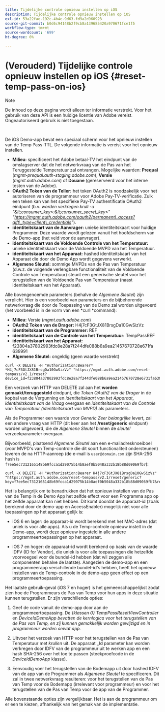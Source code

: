 ```yaml
---
title: Tijdelijke controle opnieuw instellen op iOS
description: Tijdelijke controle opnieuw instellen op iOS
exl-id: 53a22fae-192c-4b4c-9d63-fd9a2d960923
source-git-commit: b0d6c94148b2f9cb8a139685420a970671fce1f5
workflow-type: tm+mt
source-wordcount: '699'
ht-degree: 0%

---
```


# (Verouderd) Tijdelijke controle opnieuw instellen op iOS {#reset-temp-pass-on-ios}

>[!NOTE]
>
>De inhoud op deze pagina wordt alleen ter informatie verstrekt. Voor het gebruik van deze API is een huidige licentie van Adobe vereist. Ongeautoriseerd gebruik is niet toegestaan.

</br>

De iOS Demo-app bevat een speciaal scherm voor het opnieuw instellen van de Temp Pass-TTL. De volgende informatie is vereist voor het opnieuw instellen.

- **Milieu:** specificeert het Adobe betaal-TV het eindpunt van de omslagserver dat de het netwerkvraag van de Pas van het Teruggestelde Temperatuur zal ontvangen. Mogelijke waarden: **Prequal** (*mgmt-prequal.auth-staging.adobe.com*), **Versie** (*mgmt.auth.adobe.com*) of **Douane** (gereserveerd voor het interne testen van de Adobe).
- **OAuth2 Token van de Teller:** het token OAuth2 is noodzakelijk voor het autoriseren van de programmeur voor Adobe Pay-TV-verificatie. Zulk een teken kan van het specifieke Pay-TV authentificatie OAuth2 eindpunt (b.v. *worden verkregen krull -u &quot;\&lt;consumer\_key\>:\&lt;consumer\_secret\_key\>*&quot; *&quot;https://mgmt.auth.adobe.com/oauth2/permanent\_access?gift\_type=client\_credentials&quot;*).
- **identiteitskaart van de Aanvrager:** unieke identiteitskaart voor huidige Programmer. Deze waarde wordt gelezen vanuit het hoofdscherm van de Demo-app (het veld voor de aanvrager).
- **identiteitskaart van de Voldoende Controle van het Temperatuur:** unieke identiteitskaart voor de Voldoende MVPD van het Temperatuur.
- **identiteitskaart van het Apparaat:** hashed identiteitskaart van het Apparaat die door de Demo App wordt gegevens verwerkt.
- **Algemene Sleutel:** sommige MVPDs van de Pas van Temperatuur (d.w.z. de volgende verlengbare functionaliteit van de Voldoende Controle van Temperatuur) steunt een generische sleutel voor het terugstellen van de Voldoende Pas van Temperatuur (naast identiteitskaart van het Apparaat).

Alle bovengenoemde parameters (behalve de *Algemene Sleutel*) zijn verplicht. Hier is een voorbeeld van parameters en de bijbehorende netwerkvraag die door de Toepassing van de Demo zal worden uitgevoerd (het voorbeeld is in de vorm van een *curl *command):

- **Milieu:** Versie (*mgmt.auth.adobe.com*)
- **OAuth2 Token van de Drager:** H4j7cF3GtJX81BrsgDa10GwSizVz
- **identiteitskaart van de Programmer:** REF
- **identiteitskaart van de Controle van het Temperatuur:** TempPassREF
- **identiteitskaart van het Apparaat:** f23804a37802993fdc8e28a7f244dfe088b6a9ea21457670728e671fa 639991
- **Algemene Sleutel:** ongeldig (geen waarde verstrekt)

```curl
curl -X DELETE -H "Authorization:Bearer* *H4j7cF3GtJX81BrsgDa10GwSizVz" "https://mgmt.auth.adobe.com/reset-tempass/v2.1/reset?device_id=f23804a37802993fdc8e28a7f244dfe088b6a9ea21457670728e6731fa639991&requestor_id=REF&mvpd_id=TempPassREF"
```

Een verzoek van HTTP van DELETE zal aan het **worden gemaakt/teruggesteld** eindpunt, die *Token OAuth2 van de Drager* in de kopbal van de Vergunning en *identiteitskaart van het Apparaat*, *identiteitskaart van de Vraag* overgaan en *identiteitskaart van de Controle van Temperatuur (identiteitskaart van MVPD)* als parameters.

Als de Programmer een waarde voor *Generic Zeer belangrijke* levert, zal een andere vraag van HTTP (dit keer aan het **/reset/generic** eindpunt) worden uitgevoerd, die de *Algemene Sleutel* binnen de *sleutel* verzoekparameter overgaan.

Bijvoorbeeld, plaatsend *Algemene Sleutel* aan een e-mailadresknoeiboel (voor
MVPD&#39;s van Temp-controle die dit soort functionaliteit ondersteunen) leveren de
na HTTP-aanroep (de e-mail is `user@domain.com` zijn SHA-256
hash is `f7ee5ec7312165148b69fcca1d29075b14b8aef0b5048a332b18b88d09069fb7`):

```curl
curl -X DELETE -H "Authorization:Bearer H4j7cF3GtJX81BrsgDa10GwSizVz"
"https://mgmt.auth.adobe.com/reset-tempass/v2.1/reset/generic?key=f7ee5ec7312165148b69fcca1d29075b14b8aef0b5048a332b18b88d09069fb7&requestor_id=REF&mvpd_id=TempPassREF"
```

Het is belangrijk om te benadrukken dat het opnieuw instellen van de Pas van de Temp in de Demo App het zelfde effect voor een Programma app op het zelfde apparaat kan niet hebben. Dit komt doordat de apparaat-id (zoals berekend door de demo-app en AccessEnabler) mogelijk niet voor alle toepassingen op het apparaat gelijk is:

- iOS 6 en lager: de apparaat-id wordt berekend met het MAC-adres (dat uniek is voor alle apps). Als u de Temp-controle opnieuw instelt in de Demo-app, wordt deze opnieuw ingesteld in alle andere programmeertoepassingen op het apparaat.

- iOS 7 en hoger: de apparaat-id wordt berekend op basis van de waarde IDFV (ID for Vendor), die uniek is voor alle toepassingen die hetzelfde voorvoegsel voor de bundel-id hebben (dat wil zeggen alle componenten behalve de laatste). Aangezien de demo-app en een programmeerapp verschillende bundel-id&#39;s hebben, heeft het opnieuw instellen van de Temp-controle in de demo-app geen effect op een programmeertoepassing.

Het laatste gebruik-geval (iOS 7 en hoger) is het gemeenschappelijkst zodat zien hoe de Programmeurs de Pas van Temp voor hun apps in deze situatie kunnen terugstellen. Er zijn verschillende opties:

1. Geef de code vanuit de demo-app door aan de programmeertoepassing. De {*klassen 0} TempPassResetViewController* en *DeviceIdDemoApp bevatten de kernlogica voor het terugstellen van de Pas van Temp, en zij kunnen gemakkelijk worden gewijzigd en in programmeur worden omvat app.*

1. Uitvoer het verzoek van HTTP voor het terugstellen van de Pas van Temperatuur met *krullen* uit. De apparaat \_Id parameter kan worden verkregen door IDFV van de programmeur uit te werken app en een hash SHA-256 over het toe te passen (steekproefcode in de *DeviceIdDemoApp* klasse).

1. Eenvoudig voer het terugstellen van de Bodemapp uit door hashed IDFV van de app van de Programmer als *Algemene Sleutel* te specificeren. Dit zal in twee netwerkvraag resulteren: voor het terugstellen van de Pas van Temp voor de Bodemapp (irrelevant voor programmeur) en voor het terugstellen van de Pas van Temp voor de app van de Programmer.

Alle bovenstaande opties zijn vergelijkbaar. Het is aan de programmeur om er een te kiezen, afhankelijk van het gemak van de implementatie.
